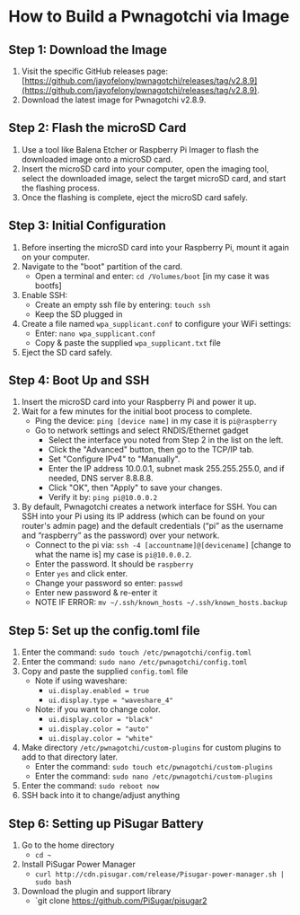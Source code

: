 # How to Build a Pwnagotchi via Image

## Step 1: Download the Image

1. Visit the specific GitHub releases page: [https://github.com/jayofelony/pwnagotchi/releases/tag/v2.8.9](https://github.com/jayofelony/pwnagotchi/releases/tag/v2.8.9).
2. Download the latest image for Pwnagotchi v2.8.9.

## Step 2: Flash the microSD Card

1. Use a tool like Balena Etcher or Raspberry Pi Imager to flash the downloaded image onto a microSD card.
2. Insert the microSD card into your computer, open the imaging tool, select the downloaded image, select the target microSD card, and start the flashing process.
3. Once the flashing is complete, eject the microSD card safely.

## Step 3: Initial Configuration

1. Before inserting the microSD card into your Raspberry Pi, mount it again on your computer.
2. Navigate to the "boot" partition of the card.
    - Open a terminal and enter: `cd /Volumes/boot` [in my case it was bootfs]
3. Enable SSH:
    - Create an empty ssh file by entering: `touch ssh`
    - Keep the SD plugged in
4. Create a file named `wpa_supplicant.conf` to configure your WiFi settings:
    - Enter: `nano wpa_supplicant.conf`
    - Copy & paste the supplied `wpa_supplicant.txt` file
5. Eject the SD card safely.

## Step 4: Boot Up and SSH

1. Insert the microSD card into your Raspberry Pi and power it up.
2. Wait for a few minutes for the initial boot process to complete.
    - Ping the device: `ping [device name]` in my case it is `pi@raspberry`
    - Go to network settings and select RNDIS/Ethernet gadget
        - Select the interface you noted from Step 2 in the list on the left.
        - Click the "Advanced" button, then go to the TCP/IP tab.
        - Set "Configure IPv4" to "Manually".
        - Enter the IP address 10.0.0.1, subnet mask 255.255.255.0, and if needed, DNS server 8.8.8.8.
        - Click "OK", then "Apply" to save your changes.
        - Verify it by: `ping pi@10.0.0.2`
3. By default, Pwnagotchi creates a network interface for SSH. You can SSH into your Pi using its IP address (which can be found on your router's admin page) and the default credentials (“pi” as the username and “raspberry” as the password) over your network.
    - Connect to the pi via: `ssh -4 [accountname]@[devicename]` [change to what the name is] my case is `pi@10.0.0.2`.
    - Enter the password. It should be `raspberry`
    - Enter `yes` and click enter.
    - Change your password so enter: `passwd`
    - Enter new password & re-enter it
    - NOTE IF ERROR: `mv ~/.ssh/known_hosts ~/.ssh/known_hosts.backup`

## Step 5: Set up the config.toml file

1. Enter the command: `sudo touch /etc/pwnagotchi/config.toml`
2. Enter the command: `sudo nano /etc/pwnagotchi/config.toml`
3. Copy and paste the supplied `config.toml` file 
    - Note if using waveshare: 
        - `ui.display.enabled = true`
        - `ui.display.type = "waveshare_4"`
    - Note: if you want to change color.
        - `ui.display.color = "black"`
        - `ui.display.color = "auto"`
        - `ui.display.color = "white"`
4. Make directory `/etc/pwnagotchi/custom-plugins` for custom plugins to add to that directory later.
    - Enter the command: `sudo touch etc/pwnagotchi/custom-plugins`
    - Enter the command: `sudo nano /etc/pwnagotchi/custom-plugins`
5. Enter the command: `sudo reboot now`
6. SSH back into it to change/adjust anything

## Step 6: Setting up PiSugar Battery

1. Go to the home directory
    - `cd ~`
2. Install PiSugar Power Manager 
    - `curl http://cdn.pisugar.com/release/Pisugar-power-manager.sh | sudo bash`
3. Download the plugin and support library
    - `git clone https://github.com/PiSugar/pisugar2
